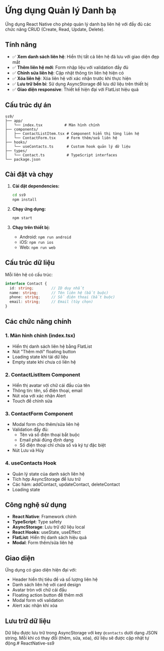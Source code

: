 # Ứng dụng Quản lý Danh bạ

Ứng dụng React Native cho phép quản lý danh bạ liên hệ với đầy đủ các chức năng CRUD (Create, Read, Update, Delete).

## Tính năng

- ✅ **Xem danh sách liên hệ**: Hiển thị tất cả liên hệ đã lưu với giao diện đẹp mắt
- ✅ **Thêm liên hệ mới**: Form nhập liệu với validation đầy đủ
- ✅ **Chỉnh sửa liên hệ**: Cập nhật thông tin liên hệ hiện có
- ✅ **Xóa liên hệ**: Xóa liên hệ với xác nhận trước khi thực hiện
- ✅ **Lưu trữ bền bỉ**: Sử dụng AsyncStorage để lưu dữ liệu trên thiết bị
- ✅ **Giao diện responsive**: Thiết kế hiện đại với FlatList hiệu quả

## Cấu trúc dự án

```
ss9/
├── app/
│   └── index.tsx          # Màn hình chính
├── components/
│   ├── ContactListItem.tsx # Component hiển thị từng liên hệ
│   └── ContactForm.tsx     # Form thêm/sửa liên hệ
├── hooks/
│   └── useContacts.ts      # Custom hook quản lý dữ liệu
├── types/
│   └── Contact.ts          # TypeScript interfaces
└── package.json
```

## Cài đặt và chạy

1. **Cài đặt dependencies:**
   ```bash
   cd ss9
   npm install
   ```

2. **Chạy ứng dụng:**
   ```bash
   npm start
   ```

3. **Chạy trên thiết bị:**
   - Android: `npm run android`
   - iOS: `npm run ios`
   - Web: `npm run web`

## Cấu trúc dữ liệu

Mỗi liên hệ có cấu trúc:

```typescript
interface Contact {
  id: string;        // ID duy nhất
  name: string;      // Tên liên hệ (bắt buộc)
  phone: string;     // Số điện thoại (bắt buộc)
  email: string;     // Email (tùy chọn)
}
```

## Các chức năng chính

### 1. Màn hình chính (index.tsx)
- Hiển thị danh sách liên hệ bằng FlatList
- Nút "Thêm mới" floating button
- Loading state khi tải dữ liệu
- Empty state khi chưa có liên hệ

### 2. ContactListItem Component
- Hiển thị avatar với chữ cái đầu của tên
- Thông tin: tên, số điện thoại, email
- Nút xóa với xác nhận Alert
- Touch để chỉnh sửa

### 3. ContactForm Component
- Modal form cho thêm/sửa liên hệ
- Validation đầy đủ:
  - Tên và số điện thoại bắt buộc
  - Email phải đúng định dạng
  - Số điện thoại chỉ chứa số và ký tự đặc biệt
- Nút Lưu và Hủy

### 4. useContacts Hook
- Quản lý state của danh sách liên hệ
- Tích hợp AsyncStorage để lưu trữ
- Các hàm: addContact, updateContact, deleteContact
- Loading state

## Công nghệ sử dụng

- **React Native**: Framework chính
- **TypeScript**: Type safety
- **AsyncStorage**: Lưu trữ dữ liệu local
- **React Hooks**: useState, useEffect
- **FlatList**: Hiển thị danh sách hiệu quả
- **Modal**: Form thêm/sửa liên hệ

## Giao diện

Ứng dụng có giao diện hiện đại với:
- Header hiển thị tiêu đề và số lượng liên hệ
- Danh sách liên hệ với card design
- Avatar tròn với chữ cái đầu
- Floating action button để thêm mới
- Modal form với validation
- Alert xác nhận khi xóa

## Lưu trữ dữ liệu

Dữ liệu được lưu trữ trong AsyncStorage với key `@contacts` dưới dạng JSON string. Mỗi khi có thay đổi (thêm, sửa, xóa), dữ liệu sẽ được cập nhật tự động.#   R e a c t N a t i v e - s s 9  
 